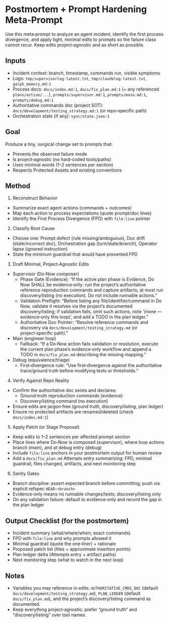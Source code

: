 # Postmortem + Prompt Hardening Meta‑Prompt

Use this meta‑prompt to analyze an agent incident, identify the first process divergence, and apply tight, minimal edits to prompts so the failure class cannot recur. Keep edits project‑agnostic and as short as possible.

## Inputs
- Incident context: branch, timestamp, commands run, visible symptoms
- Logs: `tmp/supervisorlog-latest.txt`, `tmp/claudelog-latest.txt`, `galph_memory.md:1`
- Process docs: `docs/index.md:1`, `docs/fix_plan.md:1` (+ any referenced `plans/active/...`), `prompts/supervisor.md:1`, `prompts/main.md:1`, `prompts/debug.md:1`
- Authoritative commands doc (project SOT): `docs/development/testing_strategy.md:1` (or repo‑specific path)
- Orchestration state (if any): `sync/state.json:1`

## Goal
Produce a tiny, surgical change set to prompts that:
- Prevents the observed failure mode
- Is project‑agnostic (no hard‑coded tools/paths)
- Uses minimal words (1–2 sentences per section)
- Respects Protected Assets and existing conventions

## Method
1) Reconstruct Behavior
- Summarize exact agent actions (commands + outcomes)
- Map each action to process expectations (quote prompt/doc lines)
- Identify the First Process Divergence (FPD) with `file:line` pointer

2) Classify Root Cause
- Choose one: Prompt defect (rule missing/ambiguous), Doc drift (stale/incorrect doc), Orchestration gap (turn/state/branch), Operator lapse (ignored instruction)
- State the minimum guardrail that would have prevented FPD

3) Draft Minimal, Project‑Agnostic Edits
- Supervisor (Do‑Now composer)
  - Phase Gate (Evidence): “If the active plan phase is Evidence, Do Now SHALL be evidence‑only: run the project’s authoritative reference reproduction commands and capture artifacts; at most run discovery/listing (no execution). Do not include runnable actions.”
  - Validation Preflight: “Before listing any file/identifier/command in Do Now, validate it resolves via the project’s documented discovery/listing; if validation fails, omit such actions, note ‘(none — evidence‑only this loop)’, and add a TODO in the plan ledger.”
  - Authoritative Doc Pointer: “Resolve reference commands and discovery via `docs/development/testing_strategy.md` (or project‑specific path).”
- Main (engineer loop)
  - Fallback: “If a Do‑Now action fails validation or resolution, execute the current plan phase’s evidence‑only workflow and append a TODO in `docs/fix_plan.md` describing the missing mapping.”
- Debug (equivalence/triage)
  - First‑divergence rule: “Use first‑divergence against the authoritative trace/ground truth before modifying tests or thresholds.”

4) Verify Against Repo Reality
- Confirm the authoritative doc exists and declares:
  - Ground‑truth reproduction commands (evidence)
  - Discovery/listing command (no execution)
- Ensure edits are jargon‑free (ground truth, discovery/listing, plan ledger)
- Ensure no protected artifacts are renamed/deleted (check `docs/index.md:1`)

5) Apply Patch (or Stage Proposal)
- Keep edits to 1–2 sentences per affected prompt section
- Place lines where Do‑Now is composed (supervisor), where loop actions branch (main), and at debug entry (debug)
- Include `file:line` anchors in your postmortem output for human review
- Add a `docs/fix_plan.md` Attempts entry summarizing: FPD, minimal guardrail, files changed, artifacts, and next monitoring step

6) Sanity Gates
- Branch discipline: assert expected branch before committing; push via explicit refspec `HEAD:<branch>`
- Evidence‑only means no runnable changes/tests; discovery/listing only
- On any validation failure: default to evidence‑only and record the gap in the plan ledger

## Output Checklist (for the postmortem)
- Incident summary (what/where/when; exact commands)
- FPD with `file:line` and why prompts allowed it
- Minimal guardrail (quote the one‑liner) + rationale
- Proposed patch list (files + approximate insertion points)
- Plan ledger delta (Attempts entry + artifact paths)
- Next monitoring step (what to watch in the next loop)

## Notes
- Variables you may reference in edits: `AUTHORITATIVE_CMDS_DOC` (default `docs/development/testing_strategy.md`), `PLAN_LEDGER` (default `docs/fix_plan.md`), and the project’s discovery/listing command as documented.
- Keep everything project‑agnostic: prefer “ground truth” and “discovery/listing” over tool names.

